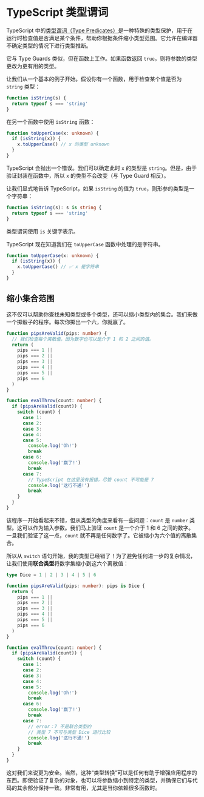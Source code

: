 # TypeScript 类型谓词

TypeScript 中的[类型谓词（Type Predicates）](https://www.typescriptlang.org/docs/handbook/2/narrowing.html#using-type-predicates)是一种特殊的类型保护，用于在运行时检查值是否满足某个条件，帮助你根据条件缩小类型范围。它允许在编译器不确定类型的情况下进行类型推断。

它与 Type Guards 类似，但在函数上工作。如果函数返回 `true`，则将参数的类型更改为更有用的类型。

让我们从一个基本的例子开始。假设你有一个函数，用于检查某个值是否为 `string` 类型：

```ts
function isString(s) {
  return typeof s === 'string'
}
```

在另一个函数中使用 `isString` 函数：

```ts
function toUpperCase(x: unknown) {
  if (isString(x)) {
    x.toUpperCase() // x 的类型 unknown
  }
}
```

TypeScript 会抛出一个错误。我们可以确定此时 `x` 的类型是 `string`。但是，由于验证封装在函数中，所以 `x` 的类型不会改变（与 Type Guard 相反）。

让我们显式地告诉 TypeScript，如果 `isString` 的值为 `true`，则形参的类型是一个字符串：

```ts
function isString(s): s is string {
  return typeof s === 'string'
}
```

类型谓词使用 `is` 关键字表示。

TypeScript 现在知道我们在 `toUpperCase` 函数中处理的是字符串。

```ts
function toUpperCase(x: unknown) {
  if (isString(x)) {
    x.toUpperCase() // ✅ x 是字符串
  }
}
```

## 缩小集合范围

这不仅可以帮助你查找未知类型或多个类型，还可以缩小类型内的集合。我们来做一个掷骰子的程序。每次你掷出一个六，你就赢了。

```ts
function pipsAreValid(pips: number) {
  // 我们检查每个离散值，因为数字也可以是介于 1 和 2 之间的值。
  return (
    pips === 1 ||
    pips === 2 ||
    pips === 3 ||
    pips === 4 ||
    pips === 5 ||
    pips === 6
  )
}

function evalThrow(count: number) {
  if (pipsAreValid(count)) {
    switch (count) {
      case 1:
      case 2:
      case 3:
      case 4:
      case 5:
        console.log('Oh!')
        break
      case 6:
        console.log('赢了!')
        break
      case 7:
        // TypeScript 在这里没有报错，尽管 count 不可能是 7
        console.log('这行不通!')
        break
    }
  }
}
```

该程序一开始看起来不错，但从类型的角度来看有一些问题：`count` 是 `number` 类型。这可以作为输入参数。我们马上验证 `count` 是一个介于 1 和 6 之间的数字。一旦我们验证了这一点，`count` 就不再是任何数字了。它被缩小为六个值的离散集合。

所以从 `switch` 语句开始，我的类型已经错了！为了避免任何进一步的复杂情况，让我们使用**联合类型**将数字集缩小到这六个离散值：

```ts
type Dice = 1 | 2 | 3 | 4 | 5 | 6

function pipsAreValid(pips: number): pips is Dice {
  return (
    pips === 1 ||
    pips === 2 ||
    pips === 3 ||
    pips === 4 ||
    pips === 5 ||
    pips === 6
  )
}

function evalThrow(count: number) {
  if (pipsAreValid(count)) {
    switch (count) {
      case 1:
      case 2:
      case 3:
      case 4:
      case 5:
        console.log('Oh!')
        break
      case 6:
        console.log('赢了!')
        break
      case 7:
        // error：7 不是联合类型的
        // 类型 7 不可与类型 Dice 进行比较
        console.log('这行不通!')
        break
    }
  }
}
```

这对我们来说更为安全。当然，这种“类型转换”可以是任何有助于增强应用程序的东西。即使验证了复杂的对象，也可以将参数缩小到特定的类型，并确保它们与代码的其余部分保持一致。非常有用，尤其是当你依赖很多函数时。
